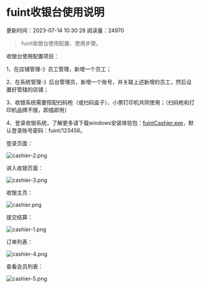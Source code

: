 # fuint收银台使用说明

更新时间：2023-07-14 10:30:28 阅读量：24970

> fuint收银台使用配置、使用步骤。

收银台使用配置项目：

1、在店铺管理-》员工管理，新增一个员工；

2、在系统管理-》后台管理员，新增一个账号，并关联上述新增的员工，然后设置好管辖的店铺；

3、收银系统需要搭配扫码枪（或扫码盒子）、小票打印机共同使用；（扫码枪和打印机品牌不限，即插即用）

4、登录收银系统，了解更多请下载windows安装体验包：[fuintCashier.exe](https://www.fuint.cn/download?v=2023.07)，默认登录账号密码：fuint/123456。



登录页面：

![cashier-2.png](https://fuint-cn.oss-cn-shenzhen.aliyuncs.com/uploads/12ddcf56e9af4baeab407548167d80df.png)

进入收银页面：

![cashier-3.png](https://fuint-cn.oss-cn-shenzhen.aliyuncs.com/uploads/86ac6f8a00d94f4b804b595682c32b36.png)

收银主页：

![cashier.png](https://fuint-cn.oss-cn-shenzhen.aliyuncs.com/uploads/af10c34cf0434f6e99d85e2b443a8e1d.png)

提交结算：

![cashier-1.png](https://fuint-cn.oss-cn-shenzhen.aliyuncs.com/uploads/34ab0d26ee8e43689342c651fef30198.png)

订单列表：

![cashier-4.png](https://fuint-cn.oss-cn-shenzhen.aliyuncs.com/uploads/2c84456853774232974b1caec1a03d7d.png)

查看会员列表：

![cashier-5.png](https://fuint-cn.oss-cn-shenzhen.aliyuncs.com/uploads/5600614b9d1144e79ecf115e3b91c04b.png)